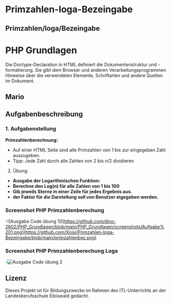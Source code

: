 # Primzahlen-loga-Bezeingabe
Primzahlen/loga/Bezeingabe
-----
# PHP Grundlagen
Die Doctype-Declaration in HTML definiert die Dokumentenstruktur und -formatierung. Sie gibt dem Browser und anderen Verarbeitungsprogrammen Hinweise über die verwendeten Elemente, Schriftarten und andere Quellen im Dokument.


## Mario

## Aufgabenbeschreibung

### 1.	Aufgabenstellung
**Primzahlenberechnung:**
-	Auf einer HTML Seite sind alle Primzahlen von 1 bis zur eingegeben Zahl auszugeben.
-	Tipp: Jede Zahl durch alle Zahlen von 2 bis n/2 dividieren

2. Übung:
-	**Ausgabe der Logarithmischen Funktion:**
-	**Berechne den Log(n) für alle Zahlen von 1 bis 100**
-	**Gib jeweils Sterne in einer Zeile für jedes Ergebnis aus.**
-	**der Faktor für die Darstellung soll von Benutzer eigegeben werden.**


### Screenshot PHP Primzahlenberechung
-![Ausgabe Code übung 1]([https://github.com/dino-2602/PHP_Grundlagen/blob/main/PHP_Grundlagen/screenshots/Aufgabe%201.png](https://github.com/Xoisi/Primzahlen-loga-Bezeingabe/blob/main/primzahlenbez.png)

### Screenshot PHP Primzahlenberechung Loga

-![Ausgabe Code übung 2]([https://github.com/dino-2602/PHP_Grundlagen/blob/main/PHP_Grundlagen/screenshots/Erweiterung%20Eingabe.png](https://github.com/Xoisi/Primzahlen-loga-Bezeingabe/blob/main/primlogabez.png))


## Lizenz
Dieses Projekt ist für Bildungszwecke im Rahmen des ITL-Unterrichts an der Landesberufsschule Eibiswald gedacht.
